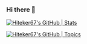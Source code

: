 ### Hi there 👋
[![Hiteker67's GitHub | Stats](https://stats.quine.sh/Hiteker67/github?theme=dark)](https://quine.sh?utm_source=widgets&utm_campaign=Hiteker67)

<!--
**Hiteker67/hiteker67** is a ✨ _special_ ✨ repository because its `README.md` (this file) appears on your GitHub profile.

Here are some ideas to get you started:

- 🔭 I’m currently working on ...
- 🌱 I’m currently learning ...
- 👯 I’m looking to collaborate on ...
- 🤔 I’m looking for help with ...
- 💬 Ask me about ...
- 📫 How to reach me: ...
- 😄 Pronouns: ...
- ⚡ Fun fact: ...
-->

[![Hiteker67's GitHub | Topics](https://stats.quine.sh/Hiteker67/topics-over-time?theme=dark)](https://quine.sh?utm_source=widgets&utm_campaign=Hiteker67)
